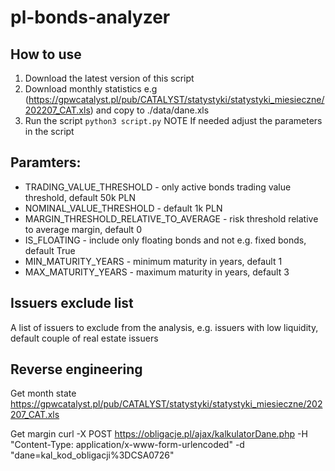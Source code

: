 # pl-bonds-analyzer

## How to use
1. Download the latest version of this script
2. Download monthly statistics e.g (https://gpwcatalyst.pl/pub/CATALYST/statystyki/statystyki_miesieczne/202207_CAT.xls) and copy to ./data/dane.xls
3. Run the script
```python3 script.py```
NOTE If needed adjust the parameters in the script

## Paramters:
- TRADING_VALUE_THRESHOLD - only active bonds trading value threshold, default 50k PLN
- NOMINAL_VALUE_THRESHOLD - default 1k PLN
- MARGIN_THRESHOLD_RELATIVE_TO_AVERAGE - risk threshold relative to average margin, default 0
- IS_FLOATING - include only floating bonds and not e.g. fixed bonds, default True
- MIN_MATURITY_YEARS - minimum maturity in years, default 1
- MAX_MATURITY_YEARS - maximum maturity in years, default 3

## Issuers exclude list
A list of issuers to exclude from the analysis, e.g. issuers with low liquidity, default couple of real estate issuers

## Reverse engineering
Get month state
https://gpwcatalyst.pl/pub/CATALYST/statystyki/statystyki_miesieczne/202207_CAT.xls

Get margin
curl -X POST https://obligacje.pl/ajax/kalkulatorDane.php -H "Content-Type: application/x-www-form-urlencoded" -d "dane=kal_kod_obligacji%3DCSA0726"
